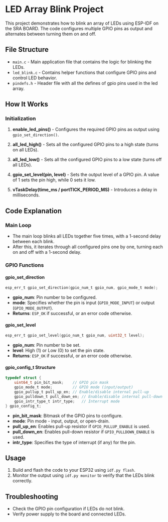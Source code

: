 # LED Array Blink Project

This project demonstrates how to blink an array of LEDs using ESP-IDF on the SRA BOARD. The code configures multiple GPIO pins as output and alternates between turning them on and off.

## File Structure

- `main.c` - Main application file that contains the logic for blinking the LEDs.
- `led_blink.c` - Contains helper functions that configure GPIO pins and control LED behavior.
- `pindefs.h` - Header file with all the defines of gpio pins used in the led array.

## How It Works

### Initialization
1. **enable_led_pins()** - Configures the required GPIO pins as output using `gpio_set_direction()`.

2. **all_led_high()** - Sets all the configured GPIO pins to a high state (turns on all LEDs).

3. **all_led_low()** - Sets all the configured GPIO pins to a low state (turns off all LEDs).

4. **gpio_set_level(pin, level)** - Sets the output level of a GPIO pin. A value of 1 sets the pin high, while 0 sets it low.

5. **vTaskDelay(time_ms / portTICK_PERIOD_MS)** - Introduces a delay in milliseconds.

## Code Explanation

### Main Loop
- The main loop blinks all LEDs together five times, with a 1-second delay between each blink.
- After this, it iterates through all configured pins one by one, turning each on and off with a 1-second delay.

### GPIO Functions

#### gpio_set_direction
```c
esp_err_t gpio_set_direction(gpio_num_t gpio_num, gpio_mode_t mode);
```
- **gpio_num**: Pin number to be configured.
- **mode**: Specifies whether the pin is input (`GPIO_MODE_INPUT`) or output (`GPIO_MODE_OUTPUT`).
- **Returns**: `ESP_OK` if successful, or an error code otherwise.

#### gpio_set_level
```c
esp_err_t gpio_set_level(gpio_num_t gpio_num, uint32_t level);
```
- **gpio_num**: Pin number to be set.
- **level**: High (1) or Low (0) to set the pin state.
- **Returns**: `ESP_OK` if successful, or an error code otherwise.

#### gpio_config_t Structure
```c
typedef struct {
    uint64_t pin_bit_mask;    // GPIO pin mask
    gpio_mode_t mode;         // GPIO mode (input/output)
    gpio_pullup_t pull_up_en; // Enable/disable internal pull-up
    gpio_pulldown_t pull_down_en; // Enable/disable internal pull-down
    gpio_intr_type_t intr_type;   // Interrupt mode
} gpio_config_t;
```
- **pin_bit_mask**: Bitmask of the GPIO pins to configure.
- **mode**: Pin mode - input, output, or open-drain.
- **pull_up_en**: Enables pull-up resistor if `GPIO_PULLUP_ENABLE` is used.
- **pull_down_en**: Enables pull-down resistor if `GPIO_PULLDOWN_ENABLE` is used.
- **intr_type**: Specifies the type of interrupt (if any) for the pin.

## Usage

1. Build and flash the code to your ESP32 using `idf.py flash`.
2. Monitor the output using `idf.py monitor` to verify that the LEDs blink correctly.

## Troubleshooting
- Check the GPIO pin configuration if LEDs do not blink.
- Verify power supply to the board and connected LEDs.